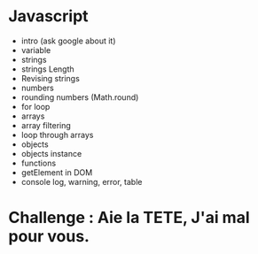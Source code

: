 # Javascript

- intro (ask google about it)
- variable
- strings
- strings Length
- Revising strings
- numbers
- rounding numbers (Math.round)
- for loop
- arrays
- array filtering
- loop through arrays
- objects
- objects instance
- functions
- getElement in DOM
- console log, warning, error, table

# Challenge : Aie la TETE, J'ai mal pour vous.
